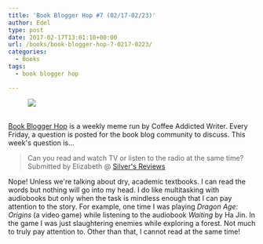 ```yaml
---
title: 'Book Blogger Hop #7 (02/17-02/23)'
author: Edel
type: post
date: 2017-02-17T13:01:10+00:00
url: /books/book-blogger-hop-7-0217-0223/
categories:
  - Books
tags:
  - book blogger hop

---
```

<figure><a rel="_nofollow" href="http://www.coffeeaddictedwriter.com/p/blog-page.html"><img src="https://i1.wp.com/3.bp.blogspot.com/-2bKizvp-A9w/WEjGAM4OjJI/AAAAAAAAV50/nU3xHQNtvSQQ8dRsB8OueG061E99KPrYACLcB/s1600/Book%2BBlogger%2BHop%2B%2528Final%2529.png?w=663&#038;ssl=1" data-recalc-dims="1" /></a></figure> 

<a rel="_nofollow" href="http://www.coffeeaddictedwriter.com/p/blog-page.html"></a>

<a rel="_nofollow" href="http://www.coffeeaddictedwriter.com/p/blog-page.html"><br /> </a><a rel="_nofollow" href="http://www.coffeeaddictedwriter.com/p/blog-page.html">Book Blogger Hop</a> is a weekly meme run by Coffee Addicted Writer. Every Friday, a question is posted for the book blog community to discuss. This week's question is...

> Can you read and watch TV or listen to the radio at the same time? Submitted by Elizabeth @ [Silver's Reviews]()

Nope! Unless we're talking about dry, academic textbooks. I can read the words but nothing will go into my head. I do like multitasking with audiobooks but only when the task is mindless enough that I can pay attention to the story. For example, one time I was playing _Dragon Age: Origins_ (a video game) while listening to the audiobook _Waiting_ by Ha Jin. In the game I was just slaughtering enemies while exploring a forest. Not much to truly pay attention to. Other than that, I cannot read at the same time!